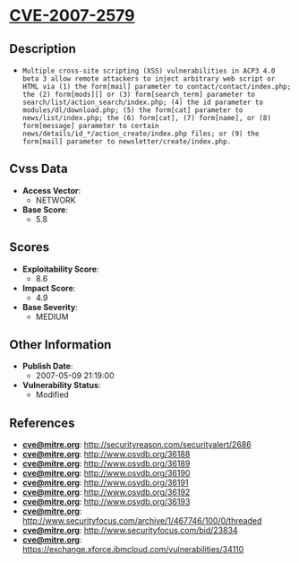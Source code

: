 
# [CVE-2007-2579](https://cve.mitre.org/cgi-bin/cvename.cgi?name=CVE-2007-2579)

## Description

- `Multiple cross-site scripting (XSS) vulnerabilities in ACP3 4.0 beta 3 allow remote attackers to inject arbitrary web script or HTML via (1) the form[mail] parameter to contact/contact/index.php; the (2) form[mods][] or (3) form[search_term] parameter to search/list/action_search/index.php; (4) the id parameter to modules/dl/download.php; (5) the form[cat] parameter to news/list/index.php; the (6) form[cat], (7) form[name], or (8) form[message] parameter to certain news/details/id_*/action_create/index.php files; or (9) the form[mail] parameter to newsletter/create/index.php.`

## Cvss Data

- **Access Vector**:
  - NETWORK
- **Base Score**:
  - 5.8

## Scores

- **Exploitability Score**:
  - 8.6
- **Impact Score**:
  - 4.9
- **Base Severity**:
  - MEDIUM

## Other Information

- **Publish Date**:
  - 2007-05-09 21:19:00
- **Vulnerability Status**:
  - Modified

## References

- **cve@mitre.org**: http://securityreason.com/securityalert/2686
- **cve@mitre.org**: http://www.osvdb.org/36188
- **cve@mitre.org**: http://www.osvdb.org/36189
- **cve@mitre.org**: http://www.osvdb.org/36190
- **cve@mitre.org**: http://www.osvdb.org/36191
- **cve@mitre.org**: http://www.osvdb.org/36192
- **cve@mitre.org**: http://www.osvdb.org/36193
- **cve@mitre.org**: http://www.securityfocus.com/archive/1/467746/100/0/threaded
- **cve@mitre.org**: http://www.securityfocus.com/bid/23834
- **cve@mitre.org**: https://exchange.xforce.ibmcloud.com/vulnerabilities/34110
